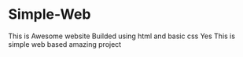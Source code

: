 # Simple-Web
This is Awesome website Builded using html and basic css 
Yes This is simple web based amazing project
